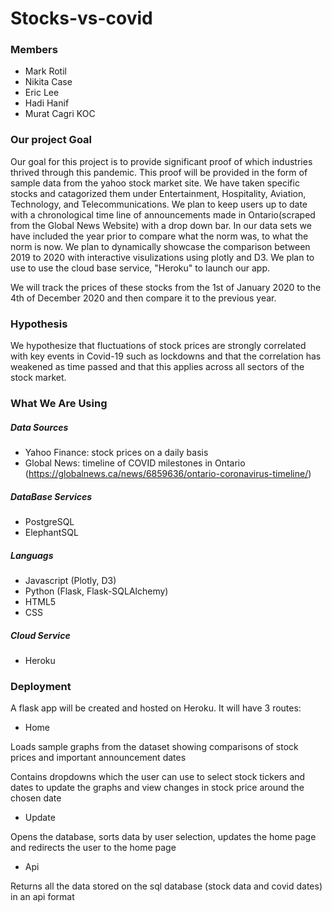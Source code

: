 # Stocks-vs-covid

### Members
- Mark Rotil
- Nikita Case
- Eric Lee 
- Hadi Hanif
- Murat Cagri KOC

### Our project Goal 

Our goal for this project is to provide significant proof of which industries thrived through this pandemic.
This proof will be provided in the form of sample data from the yahoo stock market site. We have taken specific stocks and catagorized them under Entertainment, Hospitality, Aviation, Technology, and Telecommunications. We plan to keep users up to date with a chronological time line of announcements made in Ontario(scraped from the Global News Website) with a drop down bar. In our data sets we have
included the year prior to compare what the norm was, to what the norm is now. We plan to dynamically showcase the comparison between 2019 to 2020 with interactive visulizations using plotly and D3. We plan to use to use the cloud base service, "Heroku" to launch our app.

We will track the prices of these stocks from the 1st of January 2020 to the 4th of December 2020 and then compare it to the previous year. 


### Hypothesis

We hypothesize that fluctuations of stock prices are strongly correlated with key events in Covid-19 such as lockdowns and that the correlation has weakened as time passed and that this applies across all sectors of the stock market. 



### What We Are Using

##### Data Sources 
- Yahoo Finance: stock prices on a daily basis
- Global News: timeline of COVID milestones in Ontario (https://globalnews.ca/news/6859636/ontario-coronavirus-timeline/)

##### DataBase Services                            
* PostgreSQL                                                                                  
* ElephantSQL                               
                                                 
##### Languags      
* Javascript (Plotly, D3)
* Python (Flask, Flask-SQLAlchemy) 
* HTML5 
* CSS
  
##### Cloud Service
* Heroku 


### Deployment

A flask app will be created and hosted on Heroku. It will have 3 routes: 

- Home 

Loads sample graphs from the dataset showing comparisons of stock prices and important announcement dates 

Contains dropdowns which the user can use to select stock tickers and dates to update the graphs and view changes in stock price around the chosen date

- Update 

Opens the database, sorts data by user selection, updates the home page and redirects the user to the home page
                                                 
                                                 
- Api 

Returns all the data stored on the sql database (stock data and covid dates) in an api format
